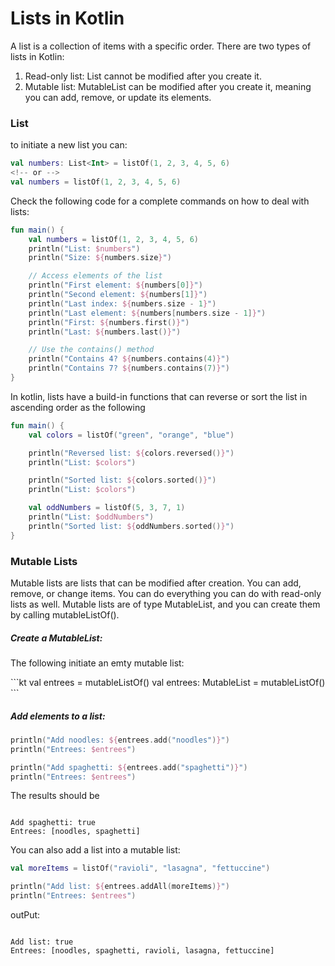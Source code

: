 <h1>Lists in Kotlin</h1>

<p>A list is a collection of items with a specific order. There are two types of lists in Kotlin:</p>
<ol>
    <li>Read-only list: List cannot be modified after you create it.</li>
    <li>Mutable list: MutableList can be modified after you create it, meaning you can add, remove, or update its elements.</li>
</ol>

<h3>List</h3>

<p>to initiate a new list you can:</p>

```kt
val numbers: List<Int> = listOf(1, 2, 3, 4, 5, 6)
<!-- or -->
val numbers = listOf(1, 2, 3, 4, 5, 6)
```
<p>Check the following code for a complete commands on how to deal with lists:</p>

```kt
fun main() {
    val numbers = listOf(1, 2, 3, 4, 5, 6)
    println("List: $numbers")
    println("Size: ${numbers.size}")

    // Access elements of the list
    println("First element: ${numbers[0]}")
    println("Second element: ${numbers[1]}")
    println("Last index: ${numbers.size - 1}")
    println("Last element: ${numbers[numbers.size - 1]}")
    println("First: ${numbers.first()}")
    println("Last: ${numbers.last()}")

    // Use the contains() method
    println("Contains 4? ${numbers.contains(4)}")
    println("Contains 7? ${numbers.contains(7)}")
}
```
<p>In kotlin, lists have a build-in functions that can reverse or sort the list in ascending order as the following</p>

```kt
fun main() {
    val colors = listOf("green", "orange", "blue")

    println("Reversed list: ${colors.reversed()}")
    println("List: $colors")

    println("Sorted list: ${colors.sorted()}")
    println("List: $colors")

    val oddNumbers = listOf(5, 3, 7, 1)
    println("List: $oddNumbers")
    println("Sorted list: ${oddNumbers.sorted()}")
}
```

<h3>Mutable Lists</h3>
<p>Mutable lists are lists that can be modified after creation. You can add, remove, or change items. You can do everything you can do with read-only lists as well. Mutable lists are of type MutableList, and you can create them by calling mutableListOf().</p>

<h5>Create a MutableList:</h5>
<p>The following initiate an emty mutable list:</p>
```kt
val entrees = mutableListOf<String>()
<!-- or -->
val entrees: MutableList<String> = mutableListOf()
```
<h5>Add elements to a list:</h5>

```kt
println("Add noodles: ${entrees.add("noodles")}")
println("Entrees: $entrees")

println("Add spaghetti: ${entrees.add("spaghetti")}")
println("Entrees: $entrees")
```
<p>The results should be</p>
<code>
Add spaghetti: true
Entrees: [noodles, spaghetti]
</code>

<p>You can also add a list into a mutable list:</p>

```kt
val moreItems = listOf("ravioli", "lasagna", "fettuccine")

println("Add list: ${entrees.addAll(moreItems)}")
println("Entrees: $entrees")
```
<p>outPut:</p>

<code>
Add list: true
Entrees: [noodles, spaghetti, ravioli, lasagna, fettuccine]
</code>